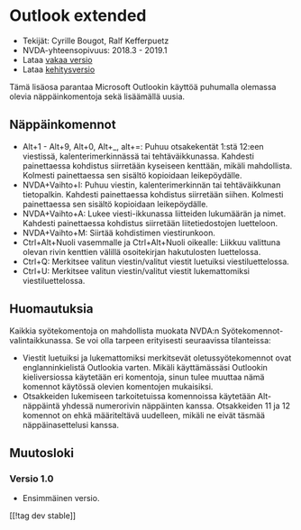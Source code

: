 # Outlook extended #

* Tekijät: Cyrille Bougot, Ralf Kefferpuetz
* NVDA-yhteensopivuus: 2018.3 - 2019.1
* Lataa [vakaa versio][1]
* Lataa [kehitysversio][2]

Tämä lisäosa parantaa Microsoft Outlookin käyttöä puhumalla olemassa olevia
näppäinkomentoja sekä lisäämällä uusia.

## Näppäinkomennot

* Alt+1 - Alt+9, Alt+0, Alt+_, alt+=: Puhuu otsakekentät 1:stä 12:een
  viestissä, kalenterimerkinnässä tai tehtäväikkunassa. Kahdesti
  painettaessa kohdistus siirretään kyseiseen kenttään, mikäli
  mahdollista. Kolmesti painettaessa sen sisältö kopioidaan leikepöydälle.
* NVDA+Vaihto+I: Puhuu viestin, kalenterimerkinnän tai tehtäväikkunan
  tietopalkin. Kahdesti painettaessa kohdistus siirretään siihen. Kolmesti
  painettaessa sen sisältö kopioidaan leikepöydälle.
* NVDA+Vaihto+A: Lukee viesti-ikkunassa liitteiden lukumäärän ja
  nimet. Kahdesti painettaessa kohdistus siirretään liitetiedostojen
  luetteloon.
* NVDA+Vaihto+M: Siirtää kohdistimen viestirunkoon.
* Ctrl+Alt+Nuoli vasemmalle ja Ctrl+Alt+Nuoli oikealle: Liikkuu valittuna
  olevan rivin kenttien välillä osoitekirjan hakutulosten luettelossa.
* Ctrl+Q: Merkitsee valitun viestin/valitut viestit luetuiksi
  viestiluettelossa.
* Ctrl+U: Merkitsee valitun viestin/valitut viestit lukemattomiksi
  viestiluettelossa.

## Huomautuksia

Kaikkia syötekomentoja on mahdollista muokata NVDA:n
Syötekomennot-valintaikkunassa. Se voi olla tarpeen erityisesti seuraavissa
tilanteissa:

* Viestit luetuiksi ja lukemattomiksi merkitsevät oletussyötekomennot ovat
  englanninkielistä Outlookia varten. Mikäli käyttämässäsi Outlookin
  kieliversiossa käytetään eri komentoja, sinun tulee muuttaa nämä komennot
  käytössä olevien komentojen mukaisiksi.
* Otsakkeiden lukemiseen tarkoitetuissa komennoissa käytetään Alt-näppäintä
  yhdessä numerorivin näppäinten kanssa. Otsakkeiden 11 ja 12 komennot on
  ehkä määriteltävä uudelleen, mikäli ne eivät täsmää näppäinasettelusi
  kanssa.

## Muutosloki

### Versio 1.0

* Ensimmäinen versio.

[[!tag dev stable]]

[1]: https://addons.nvda-project.org/files/get.php?file=outlookextended

[2]: https://addons.nvda-project.org/files/get.php?file=outlookextended
